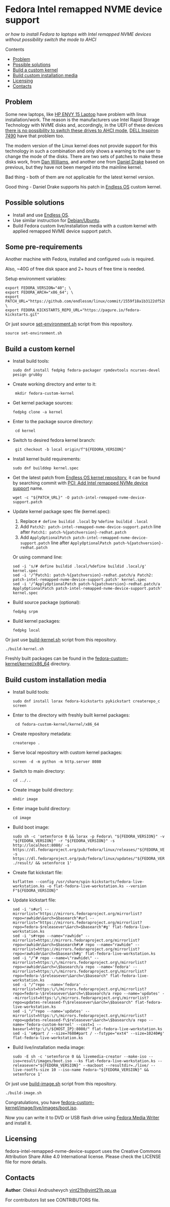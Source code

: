 # Fedora Intel remapped NVME device support

*or how to install Fedora to laptops with Intel remapped NVME devices without possibility switch the mode to AHCI*

Contents

* [Problem](#problem)
* [Possible solutions](#possible-solutions)
* [Build a custom kernel](#build-a-custom-kernel)
* [Build custom installation media](#build-custom-installation-media)
* [Licensing](#licensing)
* [Contacts](#contacts)

## Problem

Some new laptops, like [HP ENVY 15 Laptop](https://www.hp.com/us-en/shop/mdp/laptops/envy-15-204072--1) have problem with linux installation/work.
The reason is the manufacturers use Intel Rapid Storage Technology with NVME disks and, accordingly, in the UEFI of these devices [there is no possibility to switch these drives to AHCI mode](https://h30434.www3.hp.com/t5/Notebook-Boot-and-Lockup/envy-15-2020-ahci-mode/td-p/7703443), [DELL Inspiron 7490](https://www.dell.com/community/Linux-General/Inspiron-7490-BIOS-How-to-turn-off-intel-RAID-on-and-swith-disk/td-p/7388147) have that problem too.

The modern version of the Linux kernel does not provide support for this technology in such a combination and only shows a warning to the user to change the mode of the disks.
There are two sets of patches to make these disks work, from [Dan Williams](https://marc.info/?l=linux-ide&m=147709610621480&w=2), and another one from [Daniel Drake](https://lkml.org/lkml/2019/6/20/27) based on previous, but they have not been merged into the mainline kernel.

Bad thing - both of them are not applicable for the latest kernel version.

Good thing - Daniel Drake supports his patch in [Endless OS](https://endlessos.com/) custom kernel.

## Possible solutions

* Install and use [Endless OS](https://endlessos.com/).
* Use similar instruction for [Debian/Ubuntu](https://askubuntu.com/questions/1204648/install-ubuntu-on-dell-inspiron-14-7490/1232818#1232818).
* Build Fedora custom live/installation media with a custom kernel with applied remapped NVME device support patch.

## Some pre-requirements

Another machine with Fedora, installed and configured `sudo` is required.

Also, ~40G of free disk space and 2+ hours of free time is needed.

Setup environment variables:

```console
export FEDORA_VERSION="40"; \
export FEDORA_ARCH="x86_64"; \
export PATCH_URL="https://github.com/endlessm/linux/commit/1559f18a1b3122df5200c739963c52e21b108a9e.patch"; \
export FEDORA_KICKSTARTS_REPO_URL="https://pagure.io/fedora-kickstarts.git"
```

Or just source [set-environment.sh](setup-environment.sh) script from this repository.

```console
source set-environment.sh
```

## Build a custom kernel

* Install build tools:

    ```console
    sudo dnf install fedpkg fedora-packager rpmdevtools ncurses-devel pesign grubby
    ```

* Create working directory and enter to it:

   ```console
    mkdir fedora-custom-kernel
    ```

* Get kernel package sources:

    ```console
    fedpkg clone -a kernel
    ```

* Enter to the package source directory:

   ```console
    cd kernel
    ```

* Switch to desired fedora kernel branch:

   ```console
    git checkout -b local origin/f"${FEDORA_VERSION}"
    ```

* Install kernel build requirements:

   ```console
   sudo dnf builddep kernel.spec
   ```

* Get the latest patch from [Endless OS kernel repository](https://github.com/endlessm/linux/), it can be found by searching commit with [PCI: Add Intel remapped NVMe device support](https://github.com/endlessm/linux/commit/a2e548aaac239c9c3e79d61f5386856efaa98c4c) name.

    ```console
    wget -c "${PATCH_URL}" -O patch-intel-remapped-nvme-device-support.patch
    ```

* Update kernel package spec file (kernel.spec):

    1. Replace `# define buildid .local` by `%define buildid .local`
    2. Add `Patch2: patch-intel-remapped-nvme-device-support.patch` line after `Patch1: patch-%{patchversion}-redhat.patch`
    3. Add `ApplyOptionalPatch patch-intel-remapped-nvme-device-support.patch` line after `ApplyOptionalPatch patch-%{patchversion}-redhat.patch`

    Or using command line:

    ```console
    sed -i 's/# define buildid .local/%define buildid .local/g' kernel.spec
    sed -i '/^Patch1: patch-%{patchversion}-redhat.patch/a Patch2: patch-intel-remapped-nvme-device-support.patch' kernel.spec
    sed -i '/^ApplyOptionalPatch patch-%{patchversion}-redhat.patch/a ApplyOptionalPatch patch-intel-remapped-nvme-device-support.patch' kernel.spec
    ```

* Build source package (optional):

    ```console
    fedpkg srpm
    ```

* Build kernel packages:

    ```console
    fedpkg local
    ```

Or just use [build-kernel.sh](build-kernel.sh) script from this repository.

```console
./build-kernel.sh
```

Freshly built packages can be found in the [fedora-custom-kernel/kernel/x86_64](fedora-custom-kernel/kernel/x86_64) directory.

## Build custom installation media

* Install build tools:

    ```console
    sudo dnf install lorax fedora-kickstarts pykickstart createrepo_c screen
    ```

* Enter to the directory with freshly built kernel packages:

   ```console
    cd fedora-custom-kernel/kernel/x86_64
    ```

* Create repository metadata:

    ```console
    createrepo .
    ```

* Serve local repository with custom kernel packages:

    ```console
    screen -d -m python -m http.server 8080
    ```

* Switch to main directory:

    ```console
    cd ../..
    ```

* Create image build directory:

    ```console
    mkdir image
    ```

* Enter image build directory:

    ```console
    cd image
    ```

* Build boot image:

    ```console
    sudo sh -c 'setenforce 0 && lorax -p Fedora\ "${FEDORA_VERSION}" -v "${FEDORA_VERSION}" -r "${FEDORA_VERSION}" -s http://localhost:8080/ -s https://dl.fedoraproject.org/pub/fedora/linux/releases/"${FEDORA_VERSION}"/Everything/"${FEDORA_ARCH}"/os/ -s https://dl.fedoraproject.org/pub/fedora/linux/updates/"${FEDORA_VERSION}"/Everything/"${FEDORA_ARCH}"/ ./result/ && setenforce 1'
    ```

* Create flat kickstart file:

    ```console
    ksflatten --config /usr/share/spin-kickstarts/fedora-live-workstation.ks -o flat-fedora-live-workstation.ks --version F"${FEDORA_VERSION}"
    ```

* Update kickstart file:

    ```console
    sed -i 's#url --mirrorlist="https://mirrors.fedoraproject.org/mirrorlist?repo=rawhide\&arch=$basearch"#url --mirrorlist="https://mirrors.fedoraproject.org/mirrorlist?repo=fedora-$releasever\&arch=$basearch"#g' flat-fedora-live-workstation.ks
    sed -i 's#repo --name="rawhide" --mirrorlist=https://mirrors.fedoraproject.org/mirrorlist?repo=rawhide\&arch=$basearch#\# repo --name="rawhide" --mirrorlist=https://mirrors.fedoraproject.org/mirrorlist?repo=rawhide\&arch=$basearch#g' flat-fedora-live-workstation.ks
    sed -i "/^# repo --name=\"rawhide\" --mirrorlist=https:\/\/mirrors.fedoraproject.org\/mirrorlist?repo=rawhide\&arch=\$basearch/a repo --name='fedora' --mirrorlist=https:\/\/mirrors.fedoraproject.org\/mirrorlist?repo=fedora-\$releasever\&arch=\$basearch" flat-fedora-live-workstation.ks
    sed -i "/^repo --name='fedora' --mirrorlist=https:\/\/mirrors.fedoraproject.org\/mirrorlist?repo=fedora-\$releasever\&arch=\$basearch/a repo --name='updates' --mirrorlist=https:\/\/mirrors.fedoraproject.org\/mirrorlist?repo=updates-released-f\$releasever\&arch=\$basearch" flat-fedora-live-workstation.ks
    sed -i "/^repo --name='updates' --mirrorlist=https:\/\/mirrors.fedoraproject.org\/mirrorlist?repo=updates-released-f\$releasever\&arch=\$basearch/a repo --name='fedora-custom-kernel' --cost=1 --baseurl=http:\/\/${HOST_IP}:8080/" flat-fedora-live-workstation.ks
    sed -i 's#part / --size=7680#part / --fstype="ext4" --size=10240#g' flat-fedora-live-workstation.ks
    ```

* Build live/installation media image:

    ```console
    sudo -E sh -c 'setenforce 0 && livemedia-creator --make-iso --iso=result/images/boot.iso --ks flat-fedora-live-workstation.ks --releasever="${FEDORA_VERSION}" --macboot --resultdir=./live/ --live-rootfs-size 10 --iso-name Fedora-"${FEDORA_VERSION}" && setenforce 1'
    ```

Or just use [build-image.sh](build-image.sh) script from this repository.

```console
./build-image.sh
```

Congratulations, you have [fedora-custom-kernel/image/live/images/boot.iso](fedora-custom-kernel/image/live/images/boot.iso).

Now you can write it to DVD or USB flash drive using [Fedora Media Writer](https://getfedora.org/en/workstation/download/) and install it.

## Licensing

fedora-intel-remapped-nvme-device-support uses the Creative Commons Attribution Share Alike 4.0 International license.
Please check the LICENSE file for more details.

## Contacts

**Author**: Oleksii Andrushevych <vint21h@vint21h.pp.ua>

For contributors list see CONTRIBUTORS file.
